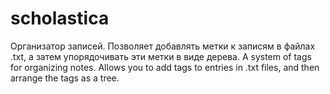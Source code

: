 # scholastica
Организатор записей. Позволяет добавлять метки к записям в файлах .txt, а затем упорядочивать эти метки в виде дерева.
A system of tags for organizing notes. Allows you to add tags to entries in .txt files, and then arrange the tags as a
tree.